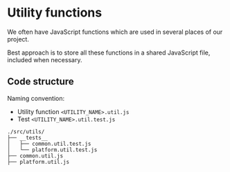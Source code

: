 # Utility functions

We often have JavaScript functions which are used in several places of our project.

Best approach is to store all these functions in a shared JavaScript file, included when necessary.

## Code structure

Naming convention:
* Utility function `<UTILITY_NAME>.util.js`
* Test `<UTILITY_NAME>.util.test.js`

```
./src/utils/
├── __tests__
│   ├── common.util.test.js
│   └── platform.util.test.js
├── common.util.js
├── platform.util.js
```
